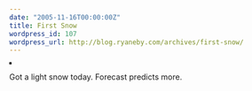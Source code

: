 ```yaml
---
date: "2005-11-16T00:00:00Z"
title: First Snow
wordpress_id: 107
wordpress_url: http://blog.ryaneby.com/archives/first-snow/
---
```

<a href="http://www.flickr.com/photos/ebyryan/63985765/" title="photo sharing"><img src="http://static.flickr.com/24/63985765_5d75a9af8e_m.jpg" alt="" style="border: solid 2px #000000;" /></a>
<p>Got a light snow today. Forecast predicts more.</p>

